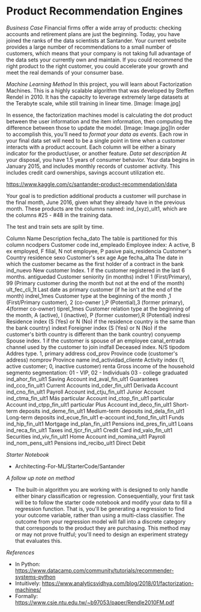 # Product Recommendation Engines

*Business Case*
Financial firms offer a wide array of products: checking accounts and retirement plans are just the beginning. Today, you have joined the ranks of the data scientists at Santander.  Your current website provides a large number of recommendations to a small number of customers, which means that your company is not taking full advantage of the data sets your currently own and maintain. If you could recommend the right product to the right customer, you could accelerate your growth and meet the real demands of your consumer base.

*Machine Learning Method*
In this project, you will learn about Factorization Machines. This is a highly scalable algorithm that was developed by Steffen Rendel in 2010. It has the capacity to leverage extremely large datasets at the Terabyte scale, while still training in linear time. 
[Image: Image.jpg]

In essence, the factorization machines model is calculating the dot product between the user information and the item information, then computing the difference between those to update the model.
[Image: Image.jpg]In order to accomplish this, you'll need to *format your data as events*. Each row in your final data set will need to be a single point in time when a customer interacts with a product account. Each column will be either a binary indicator for the product/user, or another feature.
*Data set description*
At your disposal, you have 1.5 years of consumer behavior. Your data begins in January 2015, and includes monthly records of customer activity. This includes credit card ownerships, savings account utilization etc. 

https://www.kaggle.com/c/santander-product-recommendation/data 

Your goal is to prediction additional products a customer will purchase in the final month, June 2016, given what they already have in the previous month. These products are the columns named: ind_(xyz)_ult1, which are the columns #25 - #48 in the training data. 

The test and train sets are split by time.

Column Name	Description
fecha_dato	The table is partitioned for this column
ncodpers	Customer code
ind_empleado	Employee index: A active, B ex employed, F filial, N not employee, P pasive
pais_residencia	Customer's Country residence
sexo	Customer's sex
age	Age
fecha_alta	The date in which the customer became as the first holder of a contract in the bank
ind_nuevo	New customer Index. 1 if the customer registered in the last 6 months.
antiguedad	Customer seniority (in months)
indrel	1 (First/Primary), 99 (Primary customer during the month but not at the end of the month)
ult_fec_cli_1t	Last date as primary customer (if he isn't at the end of the month)
indrel_1mes	Customer type at the beginning of the month ,1 (First/Primary customer), 2 (co-owner ),P (Potential),3 (former primary), 4(former co-owner)
tiprel_1mes	Customer relation type at the beginning of the month, A (active), I (inactive), P (former customer),R (Potential)
indresi	Residence index (S (Yes) or N (No) if the residence country is the same than the bank country)
indext	Foreigner index (S (Yes) or N (No) if the customer's birth country is different than the bank country)
conyuemp	Spouse index. 1 if the customer is spouse of an employee
canal_entrada	channel used by the customer to join
indfall	Deceased index. N/S
tipodom	Addres type. 1, primary address
cod_prov	Province code (customer's address)
nomprov	Province name
ind_actividad_cliente	Activity index (1, active customer; 0, inactive customer)
renta	Gross income of the household
segmento	segmentation: 01 - VIP, 02 - Individuals 03 - college graduated
ind_ahor_fin_ult1	Saving Account
ind_aval_fin_ult1	Guarantees
ind_cco_fin_ult1	Current Accounts
ind_cder_fin_ult1	Derivada Account
ind_cno_fin_ult1	Payroll Account
ind_ctju_fin_ult1	Junior Account
ind_ctma_fin_ult1	Más particular Account
ind_ctop_fin_ult1	particular Account
ind_ctpp_fin_ult1	particular Plus Account
ind_deco_fin_ult1	Short-term deposits
ind_deme_fin_ult1	Medium-term deposits
ind_dela_fin_ult1	Long-term deposits
ind_ecue_fin_ult1	e-account
ind_fond_fin_ult1	Funds
ind_hip_fin_ult1	Mortgage
ind_plan_fin_ult1	Pensions
ind_pres_fin_ult1	Loans
ind_reca_fin_ult1	Taxes
ind_tjcr_fin_ult1	Credit Card
ind_valo_fin_ult1	Securities
ind_viv_fin_ult1	Home Account
ind_nomina_ult1	Payroll
ind_nom_pens_ult1	Pensions
ind_recibo_ult1	Direct Debit

*Starter Notebook*

* Architecting-For-ML/StarterCode/Santander


*A follow up note on method*

* The built-in algorithm you are working with is designed to only handle either binary classification or regression. Consequentially, your first task will be to follow the starter code notebook and modify your data to fill a regression function. That is, you'll be generating a regression to find your outcome variable, rather than using a multi-class classifier. The outcome from your regression model will fall into a discrete category that corresponds to the product they are purchasing. This method may or may not prove fruitful; you'll need to design an experiment strategy that evaluates this.



*References*

* In Python: https://www.datacamp.com/community/tutorials/recommender-systems-python
* Intuitively: https://www.analyticsvidhya.com/blog/2018/01/factorization-machines/ 
* Formally: https://www.csie.ntu.edu.tw/~b97053/paper/Rendle2010FM.pdf 

